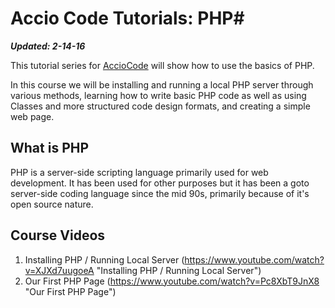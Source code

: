# Accio Code Tutorials: PHP#

***Updated: 2-14-16***

This tutorial series for [AccioCode](https://www.youtube.com/user/CDPAdvertising "Accio Code on YouTube") will show how to use the basics of PHP.

In this course we will be installing and running a local PHP server through various methods, learning how to write basic PHP code as well as using Classes and more structured code design formats, and creating a simple web page.

## What is PHP ##
PHP is a server-side scripting language primarily used for web development. It has been used for other purposes but it has been a goto server-side coding language since the mid 90s, primarily because of it's open source nature. 

## Course Videos ##
1. Installing PHP / Running Local Server (https://www.youtube.com/watch?v=XJXd7uugoeA "Installing PHP / Running Local Server")
2. Our First PHP Page (https://www.youtube.com/watch?v=Pc8XbT9JnX8 "Our First PHP Page")